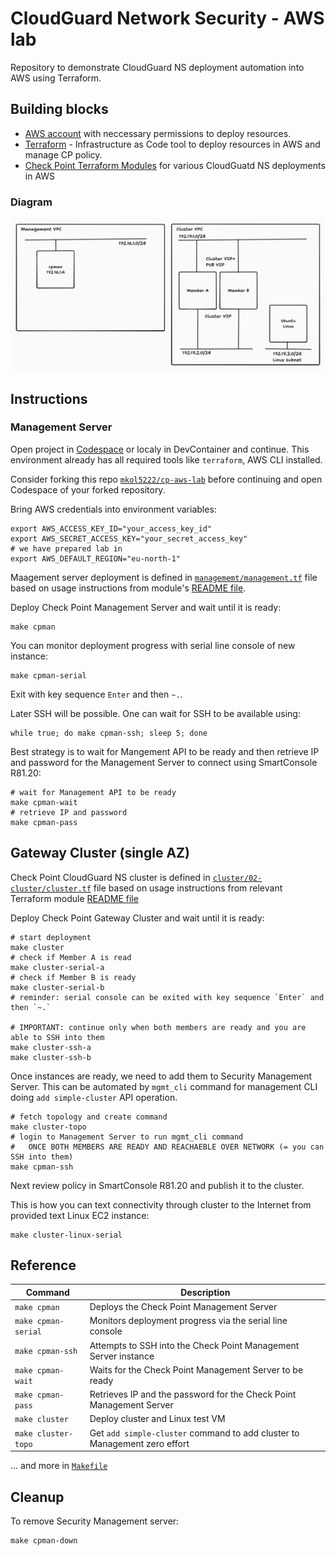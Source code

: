 
# CloudGuard Network Security - AWS lab

Repository to demonstrate CloudGuard NS deployment automation into AWS using Terraform.

## Building blocks
- [AWS account](https://aws.amazon.com/) with neccessary permissions to deploy resources.
- [Terraform](https://www.terraform.io/) - Infrastructure as Code tool to deploy resources in AWS and manage CP policy.
- [Check Point Terraform Modules](https://github.com/CheckPointSW/terraform-aws-cloudguard-network-security) for various CloudGuatd NS deployments in AWS

### Diagram

![alt text](diagram-cpman-cluster.png)

## Instructions

### Management Server

Open project in [Codespace](https://github.com/codespaces/new?repo=mkol5222/cp-aws-lab) or localy in DevContainer and continue.
This environment already has all required tools like `terraform`, AWS CLI installed.

Consider forking this repo [`mkol5222/cp-aws-lab`](https://github.com/mkol5222/cp-aws-lab) before continuing and open Codespace of your forked repository.

Bring AWS credentials into environment variables:
```shell
export AWS_ACCESS_KEY_ID="your_access_key_id"
export AWS_SECRET_ACCESS_KEY="your_secret_access_key"
# we have prepared lab in
export AWS_DEFAULT_REGION="eu-north-1" 
```

Maagement server deployment is defined in [`managememt/management.tf`](./management/management.tf) file based on usage instructions from module's [README file](https://github.com/CheckPointSW/terraform-aws-cloudguard-network-security/tree/master/modules/management#usage).

Deploy Check Point Management Server and wait until it is ready:
```shell
make cpman
```

You can monitor deployment progress with serial line console of new instance:
```shell
make cpman-serial
```

Exit with key sequence `Enter` and then `~.`.

Later SSH will be possible. One can wait for SSH to be available using:
```shell
while true; do make cpman-ssh; sleep 5; done
```

Best strategy is to wait for Mangement API to be ready and then retrieve IP and password for the Management Server to connect using SmartConsole R81.20:
```shell
# wait for Management API to be ready
make cpman-wait
# retrieve IP and password
make cpman-pass
```

## Gateway Cluster (single AZ)

Check Point CloudGuard NS cluster is defined in [`cluster/02-cluster/cluster.tf`](./cluster/02-cluster/cluster.tf) file based on usage instructions from relevant Terraform module [README file](https://github.com/CheckPointSW/terraform-aws-cloudguard-network-security/tree/master/modules/cluster#usage)

Deploy Check Point Gateway Cluster and wait until it is ready:
```shell
# start deployment
make cluster
# check if Member A is read
make cluster-serial-a
# check if Member B is ready
make cluster-serial-b
# reminder: serial console can be exited with key sequence `Enter` and then `~.`

# IMPORTANT: continue only when both members are ready and you are able to SSH into them
make cluster-ssh-a
make cluster-ssh-b
```

Once instances are ready, we need to add them to Security Management Server.
This can be automated by `mgmt_cli` command for management CLI doing `add simple-cluster` API operation.
```shell
# fetch topology and create command
make cluster-topo
# login to Management Server to run mgmt_cli command
#   ONCE BOTH MEMBERS ARE READY AND REACHAEBLE OVER NETWORK (= you can SSH into them)
make cpman-ssh

```

Next review policy in SmartConsole R81.20 and publish it to the cluster.

This is how you can text connectivity through cluster to the Internet from provided text Linux EC2 instance:
```shell
make cluster-linux-serial
```


## Reference

| Command             | Description                                                      |
|---------------------|------------------------------------------------------------------|
| `make cpman`        | Deploys the Check Point Management Server                        |
| `make cpman-serial` | Monitors deployment progress via the serial line console         |
| `make cpman-ssh`    | Attempts to SSH into the Check Point Management Server instance  |
| `make cpman-wait`   | Waits for the Check Point Management Server to be ready          |
| `make cpman-pass`    | Retrieves IP and the password for the Check Point Management Server     |
| `make cluster` | Deploy cluster and Linux test VM |
| `make cluster-topo` | Get `add simple-cluster` command to add cluster to Management zero effort |

... and more in [`Makefile`](./Makefile)

## Cleanup

To remove Security Management server:
```shell
make cpman-down
```
